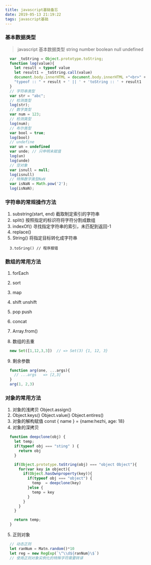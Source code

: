 ```yaml
---
title: javascript基础备忘
date: 2019-05-13 21:19:22
tags: javascript基础
---
```


### 基本数据类型

> javascript 基本数据类型 string number boolean null undefined



```js
  var _toString = Object.prototype.toString;
  function log(value){
    let result = typeof value
    let result1 = _toString.call(value)
    document.body.innerHTML = document.body.innerHTML +"<br>" + 
    "typeof :: " + result + ' || ' + 'toString :: ' + result1
  }
  // 字符串类型
  var str = "abc";
  // 检测类型
  log(str);
  // 数字类型
  var num = 123;
  // 检测类型
  log(num);
  // 布尔类型
  var bool = true;
  log(bool)
  // undefine
  var un = undefined
  var unde; // 只申明未赋值
  log(un)
  log(unde)
  // 空对象
  var isnull = null;
  log(isnull)
  // 特殊数字类型NaN
  var isNaN = Math.pow('2');
  log(isNaN);
```

### 字符串的常规操作方法

1. substring(start, end) 截取制定索引的字符串
2. split() 按照指定的标识符将字符分割成数组
3. indexOf() 寻找指定字符串的索引，未匹配到返回-1
4. replace()
5. String() 将指定目标转化成字符串
```
  3.toSring() // 程序报错
```

### 数组的常用方法
1. forEach
2. sort
3. map
4. shift  unshift
5. pop    push
6. concat
7. Array.from()

8. 数组的去重
```js
  new Set([1,12,3,3])  // => Set(3) {1, 12, 3}
```

9. 剩余参数
```js
  function arg(one, ...args){
    // ...args   => [2,3]
  }
  arg(1, 2,3)
```



### 对象的常用方法
1. 对象的浅拷贝 Object.assign()
2. Object.keys() Object.value() Object.entires()
3. 对象的解构赋值 const { name } = {name:hezhi, age: 18}
4. 对象的深拷贝

```js
  function deepclone(obj) {
    let temp;
    if(typeof obj === "sting" ) {
      return obj
    }

    if(Object.prototype.toString(obj) === "object Object"){
      for(var key in object){
        if(Object.hasOwnproperty(key)){
          if(typeof obj === "object") {
            temp  = deepclone(key)
          }else {
            temp = key
          }
        }
      }
    }

    return temp;
  }
```

5. 正则对象

```js
  // 动态正则
  let ranNum = Matn.random()*10
  let reg = new RegExp(`\^\\d${ranNum}\$`)
  // 使用正则对象实例化的特殊字符需要转译
```

